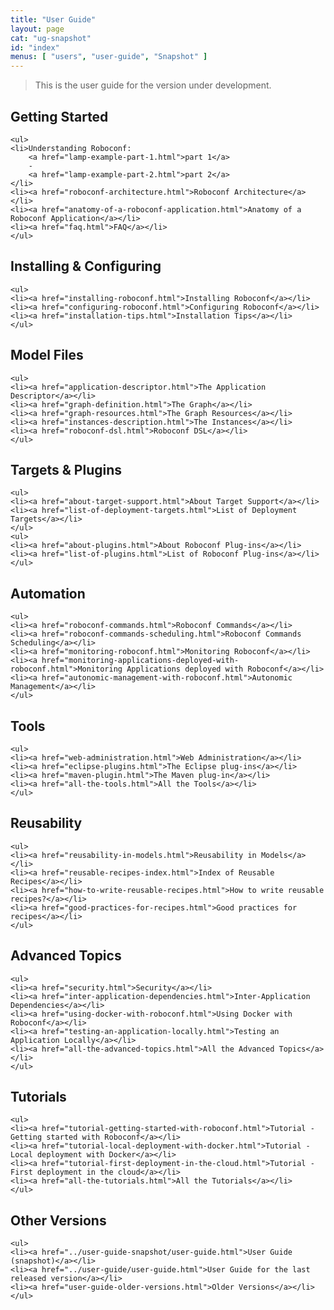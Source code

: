 ```yaml
---
title: "User Guide"
layout: page
cat: "ug-snapshot"
id: "index"
menus: [ "users", "user-guide", "Snapshot" ]
---
```


<!-- 
	We use HTML syntax in this page because we need CSS classes for floating.
	Markdown does not support it.
 -->

> This is the user guide for the version under development.


<div class="floated">
	<h2>Getting Started</h2>

	<ul>
	<li>Understanding Roboconf: 
		<a href="lamp-example-part-1.html">part 1</a>
		-
		<a href="lamp-example-part-2.html">part 2</a>
	</li>
	<li><a href="roboconf-architecture.html">Roboconf Architecture</a></li>
	<li><a href="anatomy-of-a-roboconf-application.html">Anatomy of a Roboconf Application</a></li>
	<li><a href="faq.html">FAQ</a></li>
	</ul>
</div>

<div class="floated">
	<h2>Installing &amp; Configuring</h2>

	<ul>
	<li><a href="installing-roboconf.html">Installing Roboconf</a></li>
	<li><a href="configuring-roboconf.html">Configuring Roboconf</a></li>
	<li><a href="installation-tips.html">Installation Tips</a></li>
	</ul>
</div>

<div class="floated">
	<h2>Model Files</h2>

	<ul>
	<li><a href="application-descriptor.html">The Application Descriptor</a></li>
	<li><a href="graph-definition.html">The Graph</a></li>
	<li><a href="graph-resources.html">The Graph Resources</a></li>
	<li><a href="instances-description.html">The Instances</a></li>
	<li><a href="roboconf-dsl.html">Roboconf DSL</a></li>
	</ul>
</div>

<div class="floated">
	<h2>Targets &amp; Plugins</h2>

	<ul>
	<li><a href="about-target-support.html">About Target Support</a></li>
	<li><a href="list-of-deployment-targets.html">List of Deployment Targets</a></li>
	</ul>
	<ul>
	<li><a href="about-plugins.html">About Roboconf Plug-ins</a></li>
	<li><a href="list-of-plugins.html">List of Roboconf Plug-ins</a></li>
	</ul>
</div>

<div class="floated">
	<h2>Automation</h2>

	<ul>
	<li><a href="roboconf-commands.html">Roboconf Commands</a></li>
	<li><a href="roboconf-commands-scheduling.html">Roboconf Commands Scheduling</a></li>
	<li><a href="monitoring-roboconf.html">Monitoring Roboconf</a></li>
	<li><a href="monitoring-applications-deployed-with-roboconf.html">Monitoring Applications deployed with Roboconf</a></li>
	<li><a href="autonomic-management-with-roboconf.html">Autonomic Management</a></li>
	</ul>
</div>

<div class="floated">
	<h2>Tools</h2>

	<ul>
	<li><a href="web-administration.html">Web Administration</a></li>
	<li><a href="eclipse-plugins.html">The Eclipse plug-ins</a></li>
	<li><a href="maven-plugin.html">The Maven plug-in</a></li>
	<li><a href="all-the-tools.html">All the Tools</a></li>
	</ul>
</div>

<div class="floated">
	<h2>Reusability</h2>

	<ul>
	<li><a href="reusability-in-models.html">Reusability in Models</a></li>
	<li><a href="reusable-recipes-index.html">Index of Reusable Recipes</a></li>
	<li><a href="how-to-write-reusable-recipes.html">How to write reusable recipes?</a></li>
	<li><a href="good-practices-for-recipes.html">Good practices for recipes</a></li>
	</ul>
</div>

<div class="floated">
	<h2>Advanced Topics</h2>

	<ul>
	<li><a href="security.html">Security</a></li>
	<li><a href="inter-application-dependencies.html">Inter-Application Dependencies</a></li>
	<li><a href="using-docker-with-roboconf.html">Using Docker with Roboconf</a></li>
	<li><a href="testing-an-application-locally.html">Testing an Application Locally</a></li>
	<li><a href="all-the-advanced-topics.html">All the Advanced Topics</a></li>
	</ul>
</div>

<div class="floated">
	<h2>Tutorials</h2>

	<ul>
	<li><a href="tutorial-getting-started-with-roboconf.html">Tutorial - Getting started with Roboconf</a></li>
	<li><a href="tutorial-local-deployment-with-docker.html">Tutorial - Local deployment with Docker</a></li>
	<li><a href="tutorial-first-deployment-in-the-cloud.html">Tutorial - First deployment in the cloud</a></li>
	<li><a href="all-the-tutorials.html">All the Tutorials</a></li>
	</ul>
</div>

<div class="floated">
	<h2>Other Versions</h2>

	<ul>
	<li><a href="../user-guide-snapshot/user-guide.html">User Guide (snapshot)</a></li>
	<li><a href="../user-guide/user-guide.html">User Guide for the last released version</a></li>
	<li><a href="user-guide-older-versions.html">Older Versions</a></li>
	</ul>
</div>

<div class="clear"></div>
